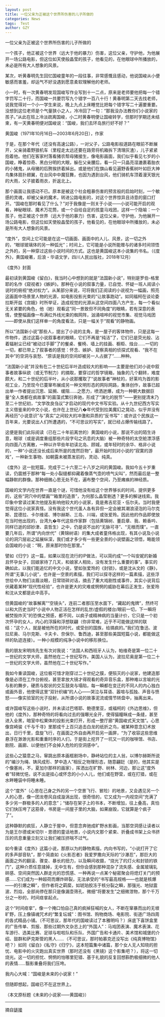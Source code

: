 ```yaml
---
layout: post
title: 一位父亲为正被这个世界所伤害的儿子所做的
categories: News
tags:  Test
author: GZY
---
```


一位父亲为正被这个世界所伤害的儿子所做的

一个孩子，他正被这个世界（远大于他的暴力）伤害，这位父亲，守护他，为他展开一场公路电影，但这位如天使般晶莹的孩子，他看见的，在他眼球中所播放的，未必是所有大人想象的风景。

某次，听黄春明先生回忆国峻童年的一段往事，非常感慨且感动，他说国峻从小便敏感而害羞，却运气不好没遇到愿意柔软理解他的老师。

小一时，有一次黄春明发现国峻写作业写到十一二点，原来是老师要他把每一个错字罚写二十行，而国峻一共要罚写九个错字一百八十行！黄春明第二天去找老师，说我觉得对一个小一学生来说，晚上九点上床睡觉比把每个错字写二十遍要重要。没想到这位老师是个气量狭小之人，冷冷回了一句：“那我没办法教你们小说家的孩子。”从此在班上冷淡疏离国峻，小二时黄春明便让国峻转学，但那时学期还未结束，有一天黄春明便对国峻说：“国峻，我们去环岛旅行好不好？”

黄国峻（1971年10月16日―2003年6月20日），作家

于是，在那个年代（还没有高速公路），一对父子，公路电影般道路在眼前不断展开，父亲骑着野狼机车（里程走太远还要在路旁将机箱拆下清理灰渣），儿子紧紧抱着他。他们在客家村落看猪农帮母猪接生，像电影画面，我们似乎看见七岁的小国峻，睁着惊奇、黑白分明的大眼，躲在父亲腰后，看一只一只晶亮湿漉裹着胎衣的小猪鬼，从母猪的后胯挨挤着掉出。或是他们在旗山看见遍野香蕉树叶如巨大神鸟集体扇扑翅翼，在台风中中魔狂舞，也因为遇到台风，他们骑机车顶着漫天银光的大雨，父子披着雨衣，折返北上。

那个画面让我感动不已。原本是被这个社会粗暴伤害的预言般的启始时刻，一个敏感的灵魂，却被父亲的魔术，转进公路电影的，对这个世界惊异且诗意的窗口打开。“国峻在那时看见了什么？”对于我像是一则关于小说――小说可能开启的观看，神秘眼球、魔术万花筒，或一个自给自足的孩童马戏团，这样一个隐喻：一个孩子，他正被这个世界（远大于他的暴力）伤害，这位父亲，守护他，为他展开一场公路电影，但这位如天使般晶莹的孩子，他看见的，在他眼球中所播放的，未必是所有大人想象的风景。

“度外”，空间上它可能是在这一切画面、画面中的人儿、风景，这一切之外的，“眼球玻璃体的另一种弧光”；时间上，它可能是小说所能赠与的诸多时间领悟之外的，另一种穿过这些小说时间的方式。这也是黄国峻这本小说集的书名。（《度外》，黄国峻著，后浪・华语文学，四川人民出版社，2018年12月）

《度外》封面

最初读到黄国峻《留白》，我当时心中想到的就是“法国新小说”，特别是罗伯-格里耶的名作《窥视者》《嫉妒》。那种在小说的叙事力量，已自觉、怀疑一班人阅读小说时的俯视“绝对权力”。从某部分来说，可将我们正阅读的小说视为一幅画，照亮这画面中场景里人物的光源，如电影投影光束的“让故事跑动”。如同福柯在谈论委拉斯开兹《宫娥》时所举证，造成视觉的光源从这空间四面八方产生，每一个看似无关紧要的角色，他（她）观看这“同一景致但不同角度”的眼睛，若有深意的表情，使整幅画像一布满红外线光束的蜘网阵，汹涌喧哗的视觉市集、视觉马戏团――即使从我们这样单一的角度看法，只是一幅关于“观看”的静物画。

所以“法国新小说”那些人，提出了小说的主角，是一屋子的客体物件，只是这每一件物件，透过这篇小说叙事者的眼睛，它们不再是“纯洁”了，它们已是荧光般、沾着辐射尘已经“被动过手脚”了的餐桌、餐椅、墙上的挂画、橱柜、烛台……一切的一切，都已带上了叙事者的感觉：怀念、嫉妒、窥察真相的侦探式观看、“我不在其中”的空洞与哀愁、“原该是我的空间却被另一人占据了”……种种。

“法国新小说”并没有在二十世纪后半叶造成较大的影响――主要是他们对小说中叙事者故事纵欲（或无节制力）的摘取，要穿过的哲学镜箱，抽象的几个翻转，难度颇大，和二十世纪的后半叶，从小说那攫取了“说故事者”神杖的，好莱坞为首的影视工业，乃至现今已蔓窜布展成另一种文明形态的网际网路，集体创作，故事已超出单一作者提出沉思、延搁、缓阻……之愿力，喷洒迸爆，成为一种朝大数据巨量“全人类都在疯故事”的菌藻式繁衍奔驰，形成了“演化的脱节”――更别提清末乃至二十世纪初，“文学改良刍议”才启动的现代中文书写实验。从十九世纪西方写实主义借鉴来的中文小说，也许在上世纪八�年代受到拉美魔幻之晃动，似乎并没有再经历“小说意识”与“真实”之间较大的冲激和异质的“反书写”：或许这个民族这一百年来，光要说出人们所遭遇的，“不可思议的写实”，就已经占爆传输线路了。

这便是我们此际阅读（已在二十年前离世的）黄国峻的小说，那说不出的陌生诗意，眼球（或是调度重组那些片段字句之讯息的大脑）被一种奇特的太空舱漂浮感向四面八方离散，一种以许早些年初读北岛、顾城，或年轻时的余华、格非小说的，一种“小说还没长成后来所是的庞然巨物”，最开始时刻对小说的“寂寞的游戏”，一种新生事物、如朝露未被蒸发前的，灵动、纯真。

《度外》这一批短篇，完成于二十六至二十八岁之间的黄国峻。我如今五十岁重读，仍震撼于那种“每一处小裂缝都抑藏着像蒸气壶的喷气尖叫”，然而最后是一整幅静默的群像。那种细微心思无处不在，遍布整个空间，乃至瘫痪的神经质。

国峻的文学内在世界一直是个谜，可惜他没有给这个世界够长的时间，提供更多的，这些“洞穴中的壁画”“箱里的造景”，为何那么晶莹剔透？更多的解谜线索。我印象中曾读过某次他提及影响他较大的小说家，竟是弗吉尼亚・伍尔夫。当时我便觉得这位小说家真怪。没有我这个世代虽人各有异但一定会被其潮浪浸泡的马尔克斯、昆德拉、卡尔维诺、博尔赫斯、三岛、川端，或张爱玲。因此他的作品即使放在当时他出现的，台湾九�年代这些作家群（包括黄锦树、董启章、我、赖香吟、同样已逝的邱妙津、袁哲生）之中，仍是说不出的“无脉可寻”、“无根而璞”。一直要几年后，所谓“内向世代”（黄锦树语）的集大成者童伟格出现，有其小说及小说论的洞穴层岩之延展纵深，我们或才多少有一些更全景的小说壁画之领悟，略能领会国峻的小说：“啊，原来那时你在那里。”

譬如《归宁》这一篇，如果以现在流行的IP做法，可以简约成“一个叫安妮的新婚且怀孕女子，回娘家待了几天，和娘家人相处，没有发生什么重要的事”。事实的确如此，以我们能追忆的中文小说，譬如张爱玲的《封锁》，或是沈从文的《静》，所谓“无事儿小说”，也许是一空景的素描，我们可以探寻这样的一篇素描，这些浮世绘中人物们淡眉淡眼，日常琐碎对话，摘去了重大戏剧性或事件，其实小说背后伏藏着某种“现代性经验”，也许是更大的灾难或惘惘的威胁在幕后正发生，张爱玲和沈从文都是此中高手。

但黄国峻的“故事解离”“空镜头”，连前二者那压至水面下，“藏起的鬼牌”，然终可以和大历史当时“小说中人物正活在怎样的乱世/虚假的楼台/眼前一切，下一瞬将被焚毁炸灭”的恐惧之预感，都不同，以疯子或精神病的当量计价，它只是一个初次怀孕的女人，内心的浮躁和浮想联翩（你非常难，近乎不可能做这样的联结：“这个人，就是被他所在的时代，或受创的国族，给搞疯的。”我们在鲁迅、波拉尼奥、马尔克斯、卡夫卡、奈保尔、鲁西迪，甚至那些美国短篇小说，都能做这样的轨迹连接）。一种小规模的纯净小说中的移形换位。

我的朋友宋明炜先生有次对我说：“法国人和西班牙人认为，帕维奇是第一位二十一世纪的文学大师，虽然他在二十世纪写作。美国人认为，波拉尼奥是第一位二十一世纪的文学大师，虽然他在二十世纪写作。”

我如今重读国峻，这位极可惜才刚穿过二十世纪之膜，便殒灭的小说家，他建造那像是必须在工作台俯视，甚至拿放大镜才得观看的奇异音乐盒，那种难以言喻的光与影的舞步，硬质与胶状的交互鼓突与塌陷，每一瞬都在变迁的不同人的内心独白或画外音，他使得这里“双针织编”的人心――哭泣与耳语、嚣喧与孤独、声音与愤怒――像实验室的光子投射，从所谓小说的故事泥流或情节转盘中，抽离出来。

或许国峻写这些小说时，并未读过巴塔耶、鲍德里亚，或福柯的《外边思维》，但他的《度外》，那种奇特的将看向过去的强曝光全开，使得猫瞳眯成一条缝，甚至进入全黑，暗室中松果体的投影光束打开，形成一整厅廊“黄国峻式天文馆”。心思像宫崎骏《千与千寻》里那成千上百只追击白龙的纸折之鸟，被某种意念幻术放出，日行千里，盘旋飞行，在画面之外自由再开启另一画屏，“为了收容这些思维悬浮在渺渺光影和重重时序的人们，于是街上挖开了一坑又一坑的咖啡馆、书店、剧院、画廊、以便他们不会掉入危险的空洞感中”。

这些心之猿意之马，窜跳出原本画框剧场中，静峙站位的主人翁，以博尔赫斯所说的“编沙为绳、铸风成形、梦中造人”相反之物理形态，随意翩跹（是的，他其实是个像塞尚，不，夏加尔那样的画家），挥洒出在旷野、树林、河边，那让这“度外者”轻微忧悒，说不出是挂心或怀念的小小人儿，他们或在野营，或在打猎，或在水畔睡袋中将睡未睡。

这个“度外”（心思在己身之外的另一个空景飞行、冒险）的地景，又会遇见另一个人的心思，像一团龙卷风自成漩涡出现，很奇怪的，它又成为一内视空间“充满了多少另一群极多的人的意念”；“储存在架子上的书本，不断增加，往上叠高，真怕它们快压垮了这筋骨，书房是一间屋子里的大脑，如果崩毁，它就算是个疯子了”。

这种静默的疯狂，人静立于屋中，但意念奔驰成旷野水影画，当那空洞感让读者以为是王尔德或米切尔・恩德的童话地景，小说内文那个紧束、折叠成书架上众书挤压的讯息重量立刻又让我们被压挤喘不过气。

如今重读《度外》这篇小说，那原以为的静物素描，内向书写的，“小说打开了它的多声部音轨”，那个简直如《火影忍者》我爱罗撒向天际的“沙瀑忍”，那巨大的画面之外的翻滚、骤变、暴长的扭力，以及瞬间收摄，“烧光了的灯火和封锁的铁门”，这种介质任意揉掉，无中生有，但你会感到那种混杂了流失感、金属玻璃轧碎感、空间突然因人群走光的恐慌感、一种再说一点某个秘密聚会将熄灯关门的预感……它们成为一种超荷而爆炸碎裂，无法承受的“书写最高规格――也就是核爆――的引爆之瞬”，但作者将之羁縻，如琥珀胶冻于核分裂之瞬，那强光、地狱震波、烈焰，全部尚停在那只是像漏壶筛孔、微细“将要发生”之细微泄物，那个千万分之一秒的，时间痉挛起点。

这个“时间痉挛”，像一个掩口怕自己真的疯掉狂喊的女人，不断在窜暴而出的无垠旷野，压上像镇魂咒术的“繁复坛城”：图书馆、购物商场、电影院、街道广场四周的各式精品小铺。（不可思议，那年代的国峻读过了本雅明吗？）床底下喜饼盒里的广告传单、剪报、那些过期外文杂志上的“外国人”：马戏团表演、魔术表演、花车游行、选美比赛、足球与啦啦队和乐队、外国广告和卡通片、美术馆和城堡的介绍、鼓群和萨克斯管的黑人……（不可思议，那时帕慕克还没写出《纯真博物馆》吧？）如同《留白》《私守》《归宁》，这本短篇集中诸篇，那个女人无人知晓的担忧、电影中的火灾跑出真实世界（那时还没有《黑镜》这个影集吧？），将这一切烧光。这一切的担忧、惘惘的怕哪里犯错、基于礼貌的反复回想斟酌极细微的他人的表情……翳影重叠将我们压垮。

我内心大喊：“国峻是未来的小说家！”

但随即想起，国峻已不在这世界上。

（本文原标题《未来的小说家――黄国峻》）

*****

摘自[链接](http://dajia.qq.com/original/dajiabooks/lyj20190109.html)